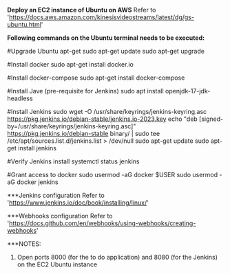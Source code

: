 **Deploy an EC2 instance of Ubuntu on AWS**
Refer to 'https://docs.aws.amazon.com/kinesisvideostreams/latest/dg/gs-ubuntu.html'

**Following commands on the Ubuntu terminal needs to be executed:**

#Upgrade Ubuntu apt-get
sudo apt-get update
sudo apt-get upgrade

#Install docker
sudo apt-get install docker.io

#Install docker-compose
sudo apt-get install docker-compose

#Install Jave (pre-requisite for Jenkins)
sudo apt install openjdk-17-jdk-headless

#Install Jenkins
sudo wget -O /usr/share/keyrings/jenkins-keyring.asc \
  https://pkg.jenkins.io/debian-stable/jenkins.io-2023.key
echo "deb [signed-by=/usr/share/keyrings/jenkins-keyring.asc]" \
  https://pkg.jenkins.io/debian-stable binary/ | sudo tee \
  /etc/apt/sources.list.d/jenkins.list > /dev/null
sudo apt-get update
sudo apt-get install jenkins

#Verify Jenkins install
systemctl status jenkins

#Grant access to docker
sudo usermod -aG docker $USER
sudo usermod -aG docker jenkins

***Jenkins configuration
Refer to 'https://www.jenkins.io/doc/book/installing/linux/'

***Webhooks configuration
Refer to 'https://docs.github.com/en/webhooks/using-webhooks/creating-webhooks'

***NOTES:
1. Open ports 8000 (for the to do application) and 8080 (for the Jenkins) on the EC2 Ubuntu instance
